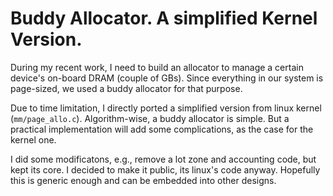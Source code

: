 # Buddy Allocator. A simplified Kernel Version.

During my recent work, I need to build an allocator
to manage a certain device's on-board DRAM (couple of GBs).
Since everything in our system is page-sized, we used a buddy allocator for that purpose.

Due to time limitation, I directly ported a simplified version from linux kernel (`mm/page_allo.c`).
Algorithm-wise, a buddy allocator is simple. But a practical implementation will add some complications,
as the case for the kernel one.

I did some modificatons, e.g., remove a lot zone and accounting code, but kept its core.
I decided to make it public, its linux's code anyway.
Hopefully this is generic enough and can be embedded into other designs.
